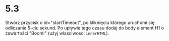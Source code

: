 # 5.3

Stwórz przycisk o id="startTimeout", po kliknięciu którego uruchomi się odliczanie 5-ciu sekund. Po upływie tego czasu dodaj do body element H1 o zawartości "Boom!" (użyj wlasciwosci `innerHTML`).
